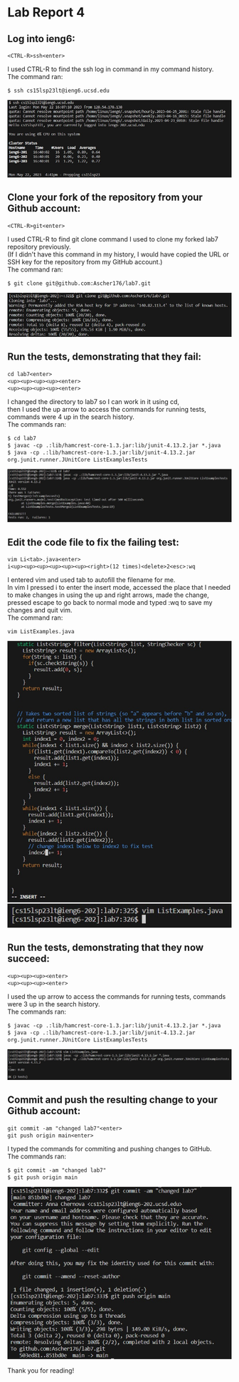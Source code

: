 # Lab Report 4
## Log into ieng6: 
``` 
<CTRL-R>ssh<enter> 
```  
I used CTRL-R to find the ssh log in command in my command history.  
The command ran:  
```
$ ssh cs15lsp23lt@ieng6.ucsd.edu
```  
![4](4.jpg)  

## Clone your fork of the repository from your Github account: 
```
<CTRL-R>git<enter>  
```  
I used CTRL-R to find git clone command I used to clone my forked lab7 repository previously.  
(If I didn't have this command in my history, I would have copied the URL or SSH key for the repository from my GitHub account.)  
The command ran:  
```
$ git clone git@github.com:Ascher176/lab7.git
```  
![5](5.jpg)    

## Run the tests, demonstrating that they fail:
```
cd lab7<enter>  
<up><up><up><up><enter>  
<up><up><up><up><enter> 
```  
I changed the directory to lab7 so I can work in it using cd,  
then I used the up arrow to access the commands for running tests, commands were 4 up in the search history.  
The commands ran:  
```
$ cd lab7
$ javac -cp .:lib/hamcrest-core-1.3.jar:lib/junit-4.13.2.jar *.java
$ java -cp .:lib/hamcrest-core-1.3.jar:lib/junit-4.13.2.jar org.junit.runner.JUnitCore ListExamplesTests
```  
![6](6.jpg)  

## Edit the code file to fix the failing test:  
```  
vim Li<tab>.java<enter>  
i<up><up><up><up><up><up><right>(12 times)<delete>2<esc>:wq 
```  
I entered vim and used tab to autofill the filename for me.  
In vim I pressed i to enter the insert mode, accessed the place that I needed  
to make changes in using the up and right arrows, made the change,  
pressed escape to go back to normal mode and typed :wq to save my changes and quit vim.  
The command ran:  
```
vim ListExamples.java
```  
![71](71.jpg)   
![72](72.jpg)    

## Run the tests, demonstrating that they now succeed:  
```
<up><up><up><enter>  
<up><up><up><enter>  
```  
I used the up arrow to access the commands for running tests, commands were 3 up in the search history.  
The commands ran:  
```
$ javac -cp .:lib/hamcrest-core-1.3.jar:lib/junit-4.13.2.jar *.java
$ java -cp .:lib/hamcrest-core-1.3.jar:lib/junit-4.13.2.jar org.junit.runner.JUnitCore ListExamplesTests
```  
![8](8.jpg)  

## Commit and push the resulting change to your Github account:  
```   
git commit -am "changed lab7"<enter>  
git push origin main<enter>  
```  
I typed the commands for commiting and pushing changes to GitHub.  
The commands ran:  
```
$ git commit -am "changed lab7"
$ git push origin main
```  
![9](9.jpg) 

Thank you for reading!
